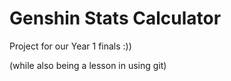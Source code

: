 # Genshin Stats Calculator

Project for our Year 1 finals :))

(while also being a lesson in using git)
